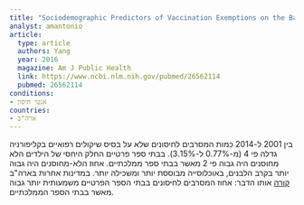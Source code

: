```yaml
---
title: "Sociodemographic Predictors of Vaccination Exemptions on the Basis of Personal Belief in California"
analyst: amantonio
article:
  type: article
  authors: Yang
  year: 2016
  magazine: Am J Public Health
  link: https://www.ncbi.nlm.nih.gov/pubmed/26562114
  pubmed: 26562114
conditions:
- אנטי חיסון
countries:
- ארה"ב
---
```


בין 2001 ל-2014 כמות המסרבים לחיסונים שלא על בסיס שיקולים רפואיים בקליפורניה גדלה פי 4 (מ-0.77% ל-3.15%).
בבתי ספר פרטיים החלק היחסי של הילדים הלא מחוסנים היה גבוה פי 2 מאשר בבתי ספר ממלכתיים.
אחוז הלא-מחוסנים היה גבוה יותר בקרב הלבנים, באוכלוסייה מבוססת יותר ומשכילה יותר.
במדינות אחרות בארה"ב [קורה](https://www.ncbi.nlm.nih.gov/pubmed/24795202) אותו הדבר: אחוז המסרבים לחיסונים בבתי הספר הפרטיים משמעותית יותר גבוה מאשר בבתי הספר הממלכתיים.

